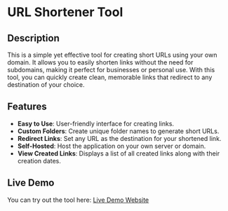 # URL Shortener Tool

## Description

This is a simple yet effective tool for creating short URLs using your own domain. It allows you to easily shorten links without the need for subdomains, making it perfect for businesses or personal use. With this tool, you can quickly create clean, memorable links that redirect to any destination of your choice.

## Features

- **Easy to Use**: User-friendly interface for creating links.
- **Custom Folders**: Create unique folder names to generate short URLs.
- **Redirect Links**: Set any URL as the destination for your shortened link.
- **Self-Hosted**: Host the application on your own server or domain.
- **View Created Links**: Displays a list of all created links along with their creation dates.

## Live Demo

You can try out the tool here: [Live Demo Website](http://shorturl.great-site.net)
